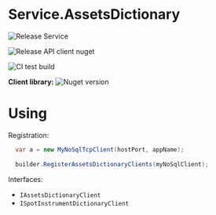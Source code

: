 # Service.AssetsDictionary

![Release Service](https://github.com/MyJetWallet/Service.AssetsDictionary/workflows/Release%20Service/badge.svg)

![Release API client nuget](https://github.com/MyJetWallet/Service.AssetsDictionary/workflows/Release%20API%20client%20nuget/badge.svg)

![CI test build](https://github.com/MyJetWallet/Service.AssetsDictionary/workflows/CI%20test%20build/badge.svg)

**Client library:** ![Nuget version](https://img.shields.io/nuget/v/MyJetWallet.Service.AssetsDictionary.Client?label=MyJetWallet.Service.AssetsDictionary.Client&style=social)


# Using

Registration:

```csharp
  var a = new MyNoSqlTcpClient(hostPort, appName);
  
  builder.RegisterAssetsDictionaryClients(myNoSqlClient);
```

Interfaces:
* `IAssetsDictionaryClient`
* `ISpotInstrumentDictionaryClient`


